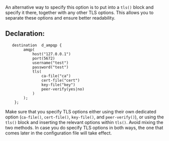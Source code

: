 ---
---
<!-- DISCLAIMER: This file is based on the syslog-ng Open Source Edition documentation https://github.com/balabit/syslog-ng-ose-guides/commit/2f4a52ee61d1ea9ad27cb4f3168b95408fddfdf2 and is used under the terms of The syslog-ng Open Source Edition Documentation License. The file has been modified by Axoflow. -->
An alternative way to specify this option is to put into a `tls()` block and specify it there, together with any other TLS options. This allows you to separate these options and ensure better readability.


## Declaration:

```shell
   destination  d_ampqp {
        amqp(
            host("127.0.0.1")
            port(5672)
            username("test")
            password("test")
            tls(
                ca-file("ca")
                cert-file("cert") 
                key-file("key")
                peer-verify(yes|no)
            )
        );
    };
```

Make sure that you specify TLS options either using their own dedicated option (`ca-file()`, `cert-file()`, `key-file()`, and `peer-verify()`), or using the `tls()` block and inserting the relevant options within `tls()`. Avoid mixing the two methods. In case you do specify TLS options in both ways, the one that comes later in the configuration file will take effect.

